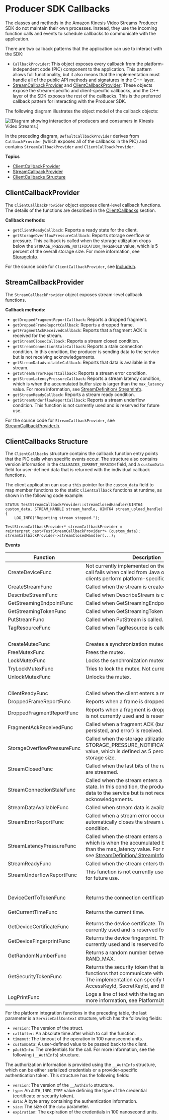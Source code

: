 # Producer SDK Callbacks<a name="producer-reference-callbacks"></a>

The classes and methods in the Amazon Kinesis Video Streams Producer SDK do not maintain their own processes\. Instead, they use the incoming function calls and events to schedule callbacks to communicate with the application\.

There are two callback patterns that the application can use to interact with the SDK:
+ `CallbackProvider`: This object exposes every callback from the platform\-independent code \(PIC\) component to the application\. This pattern allows full functionality, but it also means that the implementation must handle all of the public API methods and signatures in the C\+\+ layer\.
+ [StreamCallbackProvider](#producer-reference-callbacks-streamcallbackprovider) and [ClientCallbackProvider](#producer-reference-callbacks-clientcallbackprovider): These objects expose the stream\-specific and client\-specific callbacks, and the C\+\+ layer of the SDK exposes the rest of the callbacks\. This is the preferred callback pattern for interacting with the Producer SDK\.

The following diagram illustrates the object model of the callback objects:

![\[Diagram showing interaction of producers and consumers in Kinesis Video Streams.\]](http://docs.aws.amazon.com/kinesisvideostreams/latest/dg/images/callbacks-10.png)

In the preceding diagram, `DefaultCallbackProvider` derives from `CallbackProvider` \(which exposes all of the callbacks in the PIC\) and contains `StreamCallbackProvider` and `ClientCallbackProvider`\.

**Topics**
+ [ClientCallbackProvider](#producer-reference-callbacks-clientcallbackprovider)
+ [StreamCallbackProvider](#producer-reference-callbacks-streamcallbackprovider)
+ [ClientCallbacks Structure](#producer-reference-callbacks-clientcallbacks)

## ClientCallbackProvider<a name="producer-reference-callbacks-clientcallbackprovider"></a>

The `ClientCallbackProvider` object exposes client\-level callback functions\. The details of the functions are described in the [ClientCallbacks](#producer-reference-callbacks-clientcallbacks) section\.

**Callback methods:**
+ `getClientReadyCallback`: Reports a ready state for the client\.
+ `getStorageOverflowPressureCallback`: Reports storage overflow or pressure\. This callback is called when the storage utilization drops below the `STORAGE_PRESSURE_NOTIFICATION_THRESHOLD` value, which is 5 percent of the overall storage size\. For more information, see [StorageInfo](producer-reference-structures-producer.md#producer-reference-structures-producer-storageinfo)\.

For the source code for `ClientCallbackProvider`, see [Include\.h](https://github.com/awslabs/amazon-kinesis-video-streams-producer-sdk-cpp/blob/master/kinesis-video-pic/src/client/include/com/amazonaws/kinesis/video/client/Include.h)\.

## StreamCallbackProvider<a name="producer-reference-callbacks-streamcallbackprovider"></a>

The `StreamCallbackProvider` object exposes stream\-level callback functions\.

**Callback methods:**
+ `getDroppedFragmentReportCallback`: Reports a dropped fragment\.
+ `getDroppedFrameReportCallback`: Reports a dropped frame\.
+ `getFragmentAckReceivedCallback`: Reports that a fragment ACK is received for the stream\.
+ `getStreamClosedCallback`: Reports a stream closed condition\.
+ `getStreamConnectionStaleCallback`: Reports a stale connection condition\. In this condition, the producer is sending data to the service but is not receiving acknowledgements\.
+ `getStreamDataAvailableCallback`: Reports that data is available in the stream\.
+ `getStreamErrorReportCallback`: Reports a stream error condition\.
+ `getStreamLatencyPressureCallback`: Reports a stream latency condition, which is when the accumulated buffer size is larger than the `max_latency` value\. For more information, see [StreamDefinition/ StreamInfo](producer-reference-structures-stream.md#producer-reference-structures-stream-streaminfo)\.
+ `getStreamReadyCallback`: Reports a stream ready condition\.
+ `getStreamUnderflowReportCallback`: Reports a stream underflow condition\. This function is not currently used and is reserved for future use\.

For the source code for `StreamCallbackProvider`, see [StreamCallbackProvider\.h](https://github.com/awslabs/amazon-kinesis-video-streams-producer-sdk-cpp/blob/d1684599a141785752582c16264e3123866f3cf8/kinesis-video-producer/src/StreamCallbackProvider.h)\.

## ClientCallbacks Structure<a name="producer-reference-callbacks-clientcallbacks"></a>

The `ClientCallbacks` structure contains the callback function entry points that the PIC calls when specific events occur\. The structure also contains version information in the `CALLBACKS_CURRENT_VERSION` field, and a `customData` field for user\-defined data that is returned with the individual callback functions\.

The client application can use a `this` pointer for the `custom_data` field to map member functions to the static `ClientCallback` functions at runtime, as shown in the following code example: 

```
STATUS TestStreamCallbackProvider::streamClosedHandler(UINT64 custom_data, STREAM_HANDLE stream_handle, UINT64 stream_upload_handle) {
    LOG_INFO("Reporting stream stopped.");

TestStreamCallbackProvider* streamCallbackProvider = reinterpret_cast<TestStreamCallbackProvider*> (custom_data);
streamCallbackProvider->streamClosedHandler(...);
```


**Events**  

| Function | Description | Type | 
| --- | --- | --- | 
| CreateDeviceFunc | Not currently implemented on the backend\. This call fails when called from Java or C\+\+\. Other clients perform platform\-specific initialization\. | Backend API | 
| CreateStreamFunc | Called when the stream is created\. | Backend API | 
| DescribeStreamFunc | Called when DescribeStream is called\. | Backend API | 
| GetStreamingEndpointFunc | Called when GetStreamingEndpoint is called\. | Backend API | 
| GetStreamingTokenFunc | Called when GetStreamingToken is called\. | Backend API | 
| PutStreamFunc | Called when PutStream is called\. | Backend API | 
| TagResourceFunc | Called when TagResource is called\. | Backend API | 
|   |   |   | 
| CreateMutexFunc | Creates a synchronization mutex\. | Synchronization | 
| FreeMutexFunc | Frees the mutex\. | Synchronization | 
| LockMutexFunc | Locks the synchronization mutex\. | Synchronization | 
| TryLockMutexFunc | Tries to lock the mutex\. Not currently implemented\. | Synchronization | 
| UnlockMutexFunc | Unlocks the mutex\. | Synchronization | 
|   |   |   | 
| ClientReadyFunc | Called when the client enters a ready state\. | Notification | 
| DroppedFrameReportFunc | Reports when a frame is dropped\. | Notification | 
| DroppedFragmentReportFunc | Reports when a fragment is dropped\. This function is not currently used and is reserved for future use\. | Notification | 
| FragmentAckReceivedFunc | Called when a fragment ACK \(buffering, received, persisted, and error\) is received\. | Notification | 
| StorageOverflowPressureFunc | Called when the storage utilization drops below the STORAGE\_PRESSURE\_NOTIFICATION\_THRESHOLD value, which is defined as 5 percent of the overall storage size\. | Notification | 
| StreamClosedFunc | Called when the last bits of the remaining frames are streamed\. | Notification | 
| StreamConnectionStaleFunc | Called when the stream enters a stale connection state\. In this condition, the producer is sending data to the service but is not receiving acknowledgements\. | Notification | 
| StreamDataAvailableFunc | Called when stream data is available\. | Notification | 
| StreamErrorReportFunc | Called when a stream error occurs\. The PIC automatically closes the stream under this condition\. | Notification | 
| StreamLatencyPressureFunc | Called when the stream enters a latency condition, which is when the accumulated buffer size is larger than the max\_latency value\. For more information, see [StreamDefinition/ StreamInfo](producer-reference-structures-stream.md#producer-reference-structures-stream-streaminfo)\. | Notification | 
| StreamReadyFunc | Called when the stream enters the ready state\. | Notification | 
| StreamUnderflowReportFunc | This function is not currently used and is reserved for future use\. | Notification | 
|   |   |   | 
| DeviceCertToTokenFunc | Returns the connection certificate as a token\. | Platform integration | 
| GetCurrentTimeFunc | Returns the current time\. | Platform integration | 
| GetDeviceCertificateFunc | Returns the device certificate\. This function is not currently used and is reserved for future use\. | Platform integration | 
| GetDeviceFingerprintFunc | Returns the device fingerprint\. This function is not currently used and is reserved for future use\. | Platform integration | 
| GetRandomNumberFunc | Returns a random number between 0 and RAND\_MAX\. | Platform integration | 
| GetSecurityTokenFunc | Returns the security token that is passed to the functions that communicate with the backend API\. The implementation can specify the serialized AccessKeyId, SecretKeyId, and the session token\. | Platform integration | 
| LogPrintFunc | Logs a line of text with the tag and the log level\. For more information, see PlatformUtils\.h\. | Platform integration | 

For the platform integration functions in the preceding table, the last parameter is a `ServiceCallContext` structure, which has the following fields:
+ `version`: The version of the struct\.
+ `callAfter`: An absolute time after which to call the function\.
+ `timeout`: The timeout of the operation in 100 nanosecond units\.
+ `customData`: A user\-defined value to be passed back to the client\.
+ `pAuthInfo`: The credentials for the call\. For more information, see the following \(`__AuthInfo`\) structure\.

The authorization information is provided using the `__AuthInfo` structure, which can be either serialized credentials or a provider\-specific authentication token\. This structure has the following fields:
+ `version`: The version of the `__AuthInfo` structure\.
+ `type`: An `AUTH_INFO_TYPE` value defining the type of the credential \(certificate or security token\)\.
+ `data`: A byte array containing the authentication information\.
+ `size`: The size of the `data` parameter\.
+ `expiration`: The expiration of the credentials in 100 nanosecond units\.